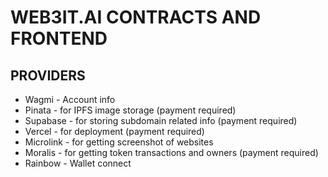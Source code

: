 # WEB3IT.AI CONTRACTS AND FRONTEND

## PROVIDERS 

- Wagmi - Account info 
- Pinata - for IPFS image storage (payment required)  
- Supabase - for storing subdomain related info (payment required) 
- Vercel - for deployment (payment required)
- Microlink - for getting screenshot of websites 
- Moralis - for getting token transactions and owners (payment required)
- Rainbow - Wallet connect
